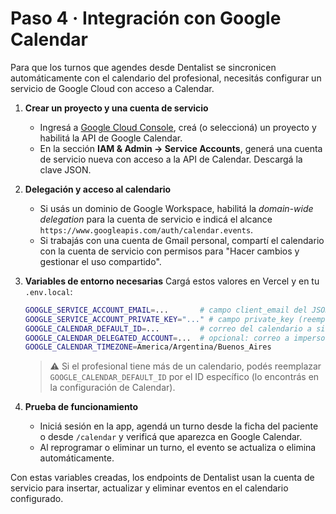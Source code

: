 # Paso 4 · Integración con Google Calendar

Para que los turnos que agendes desde Dentalist se sincronicen automáticamente con el calendario del profesional, necesitás configurar un servicio de Google Cloud con acceso a Calendar.

1. **Crear un proyecto y una cuenta de servicio**
   - Ingresá a [Google Cloud Console](https://console.cloud.google.com/), creá (o seleccioná) un proyecto y habilitá la API de Google Calendar.
   - En la sección **IAM & Admin → Service Accounts**, generá una cuenta de servicio nueva con acceso a la API de Calendar. Descargá la clave JSON.

2. **Delegación y acceso al calendario**
   - Si usás un dominio de Google Workspace, habilitá la *domain-wide delegation* para la cuenta de servicio e indicá el alcance `https://www.googleapis.com/auth/calendar.events`.
   - Si trabajás con una cuenta de Gmail personal, compartí el calendario con la cuenta de servicio con permisos para "Hacer cambios y gestionar el uso compartido".

3. **Variables de entorno necesarias**
   Cargá estos valores en Vercel y en tu `.env.local`:

   ```bash
   GOOGLE_SERVICE_ACCOUNT_EMAIL=...       # campo client_email del JSON
   GOOGLE_SERVICE_ACCOUNT_PRIVATE_KEY="..." # campo private_key (reemplazá saltos de línea por \n)
   GOOGLE_CALENDAR_DEFAULT_ID=...         # correo del calendario a sincronizar (por ejemplo, tu Gmail profesional)
   GOOGLE_CALENDAR_DELEGATED_ACCOUNT=...  # opcional: correo a impersonar si usás domain-wide delegation
   GOOGLE_CALENDAR_TIMEZONE=America/Argentina/Buenos_Aires
   ```

   > ⚠️ Si el profesional tiene más de un calendario, podés reemplazar `GOOGLE_CALENDAR_DEFAULT_ID` por el ID específico (lo encontrás en la configuración de Calendar).

4. **Prueba de funcionamiento**
   - Iniciá sesión en la app, agendá un turno desde la ficha del paciente o desde `/calendar` y verificá que aparezca en Google Calendar.
   - Al reprogramar o eliminar un turno, el evento se actualiza o elimina automáticamente.

Con estas variables creadas, los endpoints de Dentalist usan la cuenta de servicio para insertar, actualizar y eliminar eventos en el calendario configurado.
